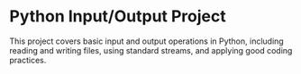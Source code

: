 # Python Input/Output Project

This project covers basic input and output operations in Python, including reading and writing files, using standard streams, and applying good coding practices.

